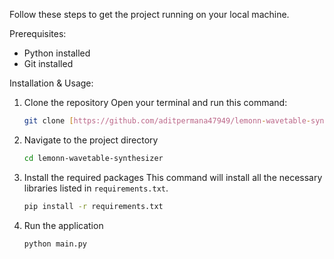 Follow these steps to get the project running on your local machine.

Prerequisites:
* Python installed
* Git installed

Installation & Usage:

1.  Clone the repository
    Open your terminal and run this command:
    ```bash
    git clone [https://github.com/aditpermana47949/lemonn-wavetable-synthesizer.git](https://github.com/aditpermana47949/lemonn-wavetable-synthesizer.git)
    ```
    
2.  Navigate to the project directory
    ```bash
    cd lemonn-wavetable-synthesizer
    ```

3.  Install the required packages
    This command will install all the necessary libraries listed in `requirements.txt`.
    ```bash
    pip install -r requirements.txt
    ```

4.  Run the application
    ```bash
    python main.py
    ```
